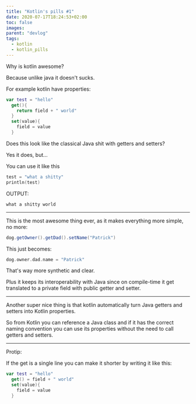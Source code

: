 ```yaml
---
title: "Kotlin's pills #1"
date: 2020-07-17T18:24:53+02:00
toc: false
images:
parent: "devlog"
tags:
  - kotlin
  - kotlin_pills
---
```


Why is kotlin awesome?

Because unlike java it doesn't sucks.

For example kotlin have properties:

```kotlin
var test = "hello"
  get(){
    return field + " world"
  }
  set(value){
    field = value
  }
```

Does this look like the classical Java shit with getters and setters?

Yes it does, but...

You can use it like this
```kotlin
test = "what a shitty"
println(test)
```
OUTPUT:
```
what a shitty world
```

<hr>

This is the most awesome thing ever, as it makes everything more simple, no more:
```java
dog.getOwner().getDad().setName("Patrick")
```

This just becomes:
```kotlin
dog.owner.dad.name = "Patrick"
```

That's way more synthetic and clear.

Plus it keeps its interoperability with Java since on compile-time it get translated to a private field with public getter and setter.

<hr>

Another super nice thing is that kotlin automatically turn Java getters and setters into Kotlin properties.

So from Kotlin you can reference a Java class and if it has the correct naming convention you can use its properties without the need to call getters and setters.

<hr>

Protip:

If the get is a single line you can make it shorter by writing it like this:

```kotlin
var test = "hello"
  get() = field + " world"
  set(value){
    field = value
  }
```